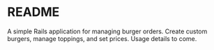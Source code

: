 # README

A simple Rails application for managing burger orders. Create custom burgers, manage toppings, and set prices. Usage details to come.
